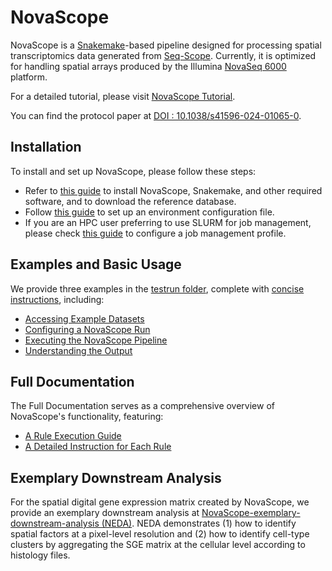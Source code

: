 # NovaScope

NovaScope is a [Snakemake](https://snakemake.readthedocs.io/en/stable/)-based pipeline designed for processing spatial transcriptomics data generated from [Seq-Scope](https://doi.org/10.1016/j.cell.2021.05.010). Currently, it is optimized for handling spatial arrays produced by the Illumina [NovaSeq 6000](https://www.illumina.com/systems/sequencing-platforms/novaseq.html) platform.

For a detailed tutorial, please visit [NovaScope Tutorial](https://seqscope.github.io/NovaScope).

You can find the protocol paper at [DOI : 10.1038/s41596-024-01065-0](https://www.nature.com/articles/s41596-024-01065-0).

## Installation

To install and set up NovaScope, please follow these steps:
* Refer to [this guide](https://seqscope.github.io/NovaScope/installation/requirement/) to install NovaScope, Snakemake, and other required software, and to download the reference database.
* Follow [this guide](https://seqscope.github.io/NovaScope/installation/env_setup/) to set up an environment configuration file.
* If you are an HPC user preferring to use SLURM for job management, please check [this guide](https://seqscope.github.io/NovaScope/installation/slurm/) to configure a job management profile.

## Examples and Basic Usage

We provide three examples in the [testrun folder](./testrun), complete with [concise instructions](https://seqscope.github.io/NovaScope/basic_usage/intro/), including:
* [Accessing Example Datasets](https://seqscope.github.io/NovaScope/basic_usage/access_data/)
* [Configuring a NovaScope Run](https://seqscope.github.io/NovaScope/basic_usage/job_config/)
* [Executing the NovaScope Pipeline](https://seqscope.github.io/NovaScope/basic_usage/execute/)
* [Understanding the Output](https://seqscope.github.io/NovaScope/basic_usage/output/)

## Full Documentation

The Full Documentation serves as a comprehensive overview of NovaScope's functionality, featuring: 
* [A Rule Execution Guide](https://seqscope.github.io/NovaScope/fulldoc/execution_guide/core_concepts/)
* [A Detailed Instruction for Each Rule](https://seqscope.github.io/NovaScope/fulldoc/rules/fastq2sbcd/)


## Exemplary Downstream Analysis

For the spatial digital gene expression matrix created by NovaScope, we provide an exemplary downstream analysis at [NovaScope-exemplary-downstream-analysis (NEDA)](https://seqscope.github.io/NovaScope-exemplary-downstream-analysis/). NEDA demonstrates (1) how to identify spatial factors at a pixel-level resolution and (2) how to identify cell-type clusters by aggregating the SGE matrix at the cellular level according to histology files.
